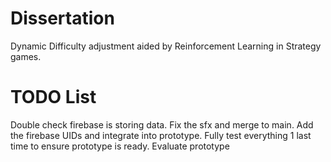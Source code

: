 # Dissertation

Dynamic Difficulty adjustment aided by Reinforcement Learning in Strategy games.

# TODO List

Double check firebase is storing data.
Fix the sfx and merge to main.
Add the firebase UIDs and integrate into prototype.
Fully test everything 1 last time to ensure prototype is ready.
Evaluate prototype